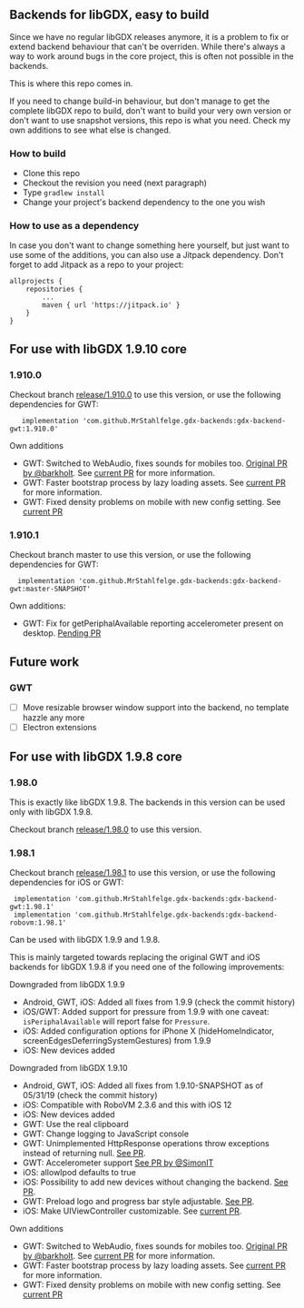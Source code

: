 ## Backends for libGDX, easy to build

Since we have no regular libGDX releases anymore, it is a problem to fix or extend backend behaviour that can't be overriden.
While there's always a way to work around bugs in the core project, this is often not possible in the backends.

This is where this repo comes in.

If you need to change build-in behaviour, but don't manage to get the complete libGDX repo to build, don't want to 
build your very own version or don't want to use snapshot versions, this repo is what you need. Check my own additions to see
what else is changed.


### How to build

* Clone this repo
* Checkout the revision you need (next paragraph)
* Type `gradlew install`
* Change your project's backend dependency to the one you wish

### How to use as a dependency

In case you don't want to change something here yourself, but just want to use some of the additions, you can also use a Jitpack dependency.
Don't forget to add Jitpack as a repo to your project:

    allprojects {
	    repositories {
		    ...
		    maven { url 'https://jitpack.io' }
	    }
    }

## For use with libGDX 1.9.10 core

### 1.910.0

Checkout branch [release/1.910.0](https://github.com/MrStahlfelge/gdx-backends/tree/release/1.910.0) to use this version, or use
the following dependencies for GWT:

       implementation 'com.github.MrStahlfelge.gdx-backends:gdx-backend-gwt:1.910.0'

Own additions
* GWT: Switched to WebAudio, fixes sounds for mobiles too. [Original PR by @barkholt](https://github.com/libgdx/libgdx/pull/4220). See [current PR](https://github.com/libgdx/libgdx/pull/5659) for more information.
* GWT: Faster bootstrap process by lazy loading assets. See [current PR](https://github.com/libgdx/libgdx/pull/5677) for more information.
* GWT: Fixed density problems on mobile with new config setting. See [current PR](https://github.com/libgdx/libgdx/pull/5691)

### 1.910.1

Checkout branch master to use this version, or use the following dependencies for GWT:

      implementation 'com.github.MrStahlfelge.gdx-backends:gdx-backend-gwt:master-SNAPSHOT'

Own additions:
* GWT: Fix for getPeriphalAvailable reporting accelerometer present on desktop. [Pending PR](https://github.com/libgdx/libgdx/pull/5758)


## Future work

### GWT
- [ ] Move resizable browser window support into the backend, no template hazzle any more
- [ ] Electron extensions

## For use with libGDX 1.9.8 core

### 1.98.0

This is exactly like libGDX 1.9.8. The backends in this version can be used only with libGDX 1.9.8.

Checkout branch [release/1.98.0](https://github.com/MrStahlfelge/gdx-backends/tree/release/1.98.0) to use this version.

### 1.98.1

Checkout branch [release/1.98.1](https://github.com/MrStahlfelge/gdx-backends/tree/release/1.98.1) to use this version, or use
the following dependencies for iOS or GWT:

     implementation 'com.github.MrStahlfelge.gdx-backends:gdx-backend-gwt:1.98.1'
     implementation 'com.github.MrStahlfelge.gdx-backends:gdx-backend-robovm:1.98.1'

Can be used with libGDX 1.9.9 and 1.9.8.

This is mainly targeted towards replacing the original GWT and iOS backends for libGDX 1.9.8 if you need one of the 
following improvements:

Downgraded from libGDX 1.9.9
* Android, GWT, iOS: Added all fixes from 1.9.9 (check the commit history)
* iOS/GWT: Added support for pressure from 1.9.9 with one caveat: `isPeriphalAvailable` will report false for `Pressure`.
* iOS: Added configuration options for iPhone X (hideHomeIndicator, screenEdgesDeferringSystemGestures) from 1.9.9
* iOS: New devices added

Downgraded from libGDX 1.9.10
* Android, GWT, iOS: Added all fixes from 1.9.10-SNAPSHOT as of 05/31/19 (check the commit history)
* iOS: Compatible with RoboVM 2.3.6 and this with iOS 12
* iOS: New devices added
* GWT: Use the real clipboard
* GWT: Change logging to JavaScript console
* GWT: Unimplemented HttpResponse operations throw exceptions instead of returning null. [See PR](https://github.com/libgdx/libgdx/pull/5661).
* GWT: Accelerometer support [See PR by @SimonIT](https://github.com/libgdx/libgdx/pull/5654)
* iOS: allowIpod defaults to true
* iOS: Possibility to add new devices without changing the backend. [See PR](https://github.com/libgdx/libgdx/pull/5676).
* GWT: Preload logo and progress bar style adjustable. [See PR](https://github.com/libgdx/libgdx/pull/5678).
* iOS: Make UIViewController customizable. See [current PR](https://github.com/libgdx/libgdx/pull/5684).

Own additions
* GWT: Switched to WebAudio, fixes sounds for mobiles too. [Original PR by @barkholt](https://github.com/libgdx/libgdx/pull/4220). See [current PR](https://github.com/libgdx/libgdx/pull/5659) for more information.
* GWT: Faster bootstrap process by lazy loading assets. See [current PR](https://github.com/libgdx/libgdx/pull/5677) for more information.
* GWT: Fixed density problems on mobile with new config setting. See [current PR](https://github.com/libgdx/libgdx/pull/5691)
